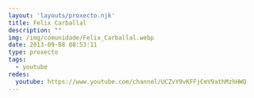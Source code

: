 ```yaml
---
layout: 'layouts/proxecto.njk'
title: Felix Carballal
description: ""
img: /img/comunidade/Felix_Carballal.webp
date: 2013-09-08 08:53:11
type: proxecto
tags:
  - youtube
redes:
  youtube: https://www.youtube.com/channel/UCZvY9vKFFjCmV9athMzhHWQ
---
```

